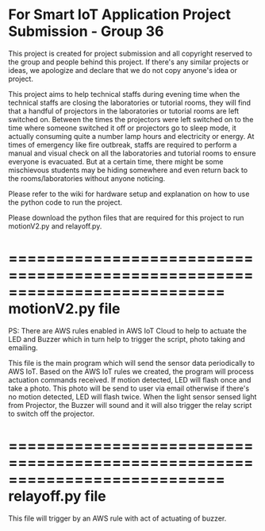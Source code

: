 # For Smart IoT Application Project Submission - Group 36

This project is created for project submission and all copyright reserved to the group and people behind this project. 
If there's any similar projects or ideas, we apologize and declare that we do not copy anyone's idea or project.

This project aims to help technical staffs during evening time when the technical staffs are closing the laboratories or tutorial rooms, they will find that a handful of projectors in the laboratories or tutorial rooms are left switched on. Between the times the projectors were left switched on to the time where someone switched it off or projectors go to sleep mode, it actually consuming quite a number lamp hours and electricity or energy. At times of emergency like fire outbreak, staffs are required to perform a manual and visual check on all the laboratories and tutorial rooms to ensure everyone is evacuated. But at a certain time, there might be some mischievous students may be hiding somewhere and even return back to the rooms/laboratories without anyone noticing.  

Please refer to the wiki for hardware setup and explanation on how to use the python code to run the project.

Please download the python files that are required for this project to run motionV2.py and relayoff.py. 

===========================================================================
motionV2.py file
===========================================================================
PS: There are AWS rules enabled in AWS IoT Cloud to help to actuate the LED and Buzzer which in turn help to trigger the script, photo taking and emailing.

This file is the main program which will send the sensor data periodically to AWS IoT. Based on the AWS IoT rules we created, the program will process actuation commands received. If motion detected, LED will flash once and take a photo. This photo will be send to user via email otherwise if there's no motion detected, LED will flash twice. When the light sensor sensed light from Projector, the Buzzer will sound and it will also trigger the relay script to switch off the projector.

===========================================================================
relayoff.py file
===========================================================================
This file will trigger by an AWS rule with act of actuating of buzzer.
